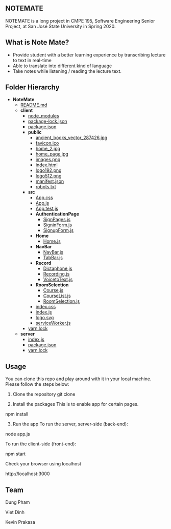 ## NOTEMATE

NOTEMATE is a long project in CMPE 195, Software Engineering Senior Project, at San José State University in Spring 2020.

## What is Note Mate?

- Provide student with a better learning experience by transcribing lecture to text in real-time 
- Able to translate into different kind of language
- Take notes while listening / reading the lecture text.

## Folder Hierarchy 
- __NoteMate__
   - [README.md](README.md)
   - __client__
     - [node\_modules](client/node_modules)
     - [package\-lock.json](client/package-lock.json)
     - [package.json](client/package.json)
     - __public__
       - [ancient\_books\_vector\_287426.jpg](client/public/ancient_books_vector_287426.jpg)
       - [favicon.ico](client/public/favicon.ico)
       - [home\_2.jpg](client/public/home_2.jpg)
       - [home\_page.jpg](client/public/home_page.jpg)
       - [images.png](client/public/images.png)
       - [index.html](client/public/index.html)
       - [logo192.png](client/public/logo192.png)
       - [logo512.png](client/public/logo512.png)
       - [manifest.json](client/public/manifest.json)
       - [robots.txt](client/public/robots.txt)
     - __src__
       - [App.css](client/src/App.css)
       - [App.js](client/src/App.js)
       - [App.test.js](client/src/App.test.js)
       - __AuthenticationPage__
         - [SignPages.js](client/src/AuthenticationPage/SignPages.js)
         - [SigninForm.js](client/src/AuthenticationPage/SigninForm.js)
         - [SignupForm.js](client/src/AuthenticationPage/SignupForm.js)
       - __Home__
         - [Home.js](client/src/Home/Home.js)
       - __NavBar__
         - [NavBar.js](client/src/NavBar/NavBar.js)
         - [TabBar.js](client/src/NavBar/TabBar.js)
       - __Record__
         - [Dictaphone.js](client/src/Record/Dictaphone.js)
         - [Recording.js](client/src/Record/Recording.js)
         - [VoicetoText.js](client/src/Record/VoicetoText.js)
       - __RoomSelection__
         - [Course.js](client/src/RoomSelection/Course.js)
         - [CourseList.js](client/src/RoomSelection/CourseList.js)
         - [RoomSelection.js](client/src/RoomSelection/RoomSelection.js)
       - [index.css](client/src/index.css)
       - [index.js](client/src/index.js)
       - [logo.svg](client/src/logo.svg)
       - [serviceWorker.js](client/src/serviceWorker.js)
     - [yarn.lock](client/yarn.lock)
   - __server__
     - [index.js](server/index.js)
     - [package.json](server/package.json)
     - [yarn.lock](server/yarn.lock)



## Usage

You can clone this repo and play around with it in your local machine. Please follow the steps below:

1. Clone the repository
git clone

2. Install the packages
This is to enable app for certain pages.

npm install

3. Run the app
To run the server, server-side (back-end):

node app.js

To run the client-side (front-end):

npm start

Check your browser using localhost

http://localhost:3000

## Team

Dung Pham

Viet Dinh

Kevin Prakasa


